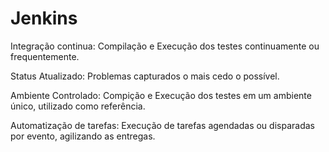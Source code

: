 # Jenkins

Integração continua: Compilação e Execução dos testes continuamente ou frequentemente.

Status Atualizado: Problemas capturados o mais cedo o possível.

Ambiente Controlado: Compição e Execução dos testes em um ambiente único, utilizado como referência.

Automatização de tarefas: Execução de tarefas agendadas ou disparadas por evento, agilizando as entregas.
